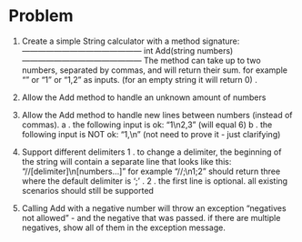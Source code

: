 ﻿# Problem
1. Create a simple String calculator with a method signature:
———————————————
int Add(string numbers)
———————————————
The method can take up to two numbers, separated by commas, and will return their sum. 
for example “” or “1” or “1,2” as inputs.
(for an empty string it will return 0) .

1. Allow the Add method to handle an unknown amount of numbers

1. Allow the Add method to handle new lines between numbers (instead of commas).
a	. the following input is ok: “1\n2,3” (will equal 6)
b	. the following input is NOT ok: “1,\n” (not need to prove it - just clarifying)

1. Support different delimiters 
1	. to change a delimiter, the beginning of the string will contain a separate line that looks like this: “//[delimiter]\n[numbers…]” for example “//;\n1;2” should return three where the default delimiter is ‘;’ .
2	. the first line is optional. all existing scenarios should still be supported

1. Calling Add with a negative number will throw an exception “negatives not allowed” - and the negative that was passed. 
if there are multiple negatives, show all of them in the exception message.